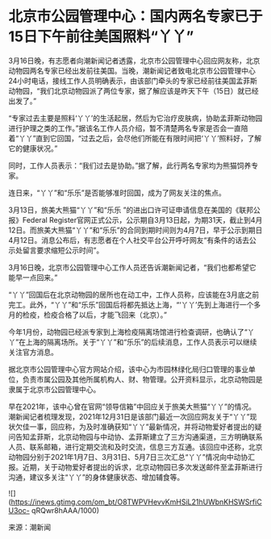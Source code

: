 # 北京市公园管理中心：国内两名专家已于15日下午前往美国照料“丫丫”

3月16日晚，有志愿者向潮新闻记者透露，北京市公园管理中心回应网友称，北京动物园两名专家已经出发前往美国。当晚，潮新闻记者致电北京市公园管理中心24小时电话，接线工作人员明确表示，由该部门牵头的专家已经前往美国孟菲斯动物园，“我们北京动物园派了两位专家，据了解应该是昨天下午（15日）就已经出发了。”

“专家过去主要是照料‘丫丫’的生活起居，然后为它治疗皮肤病，协助孟菲斯动物园进行护理之类的工作。”据该名工作人员介绍，暂不清楚两名专家是否会一直陪着“丫丫”直到它回国，“过去之后，会尽他们所能在有限时间把‘丫丫’照料好，了解它的健康状况。”

同时，工作人员表示：“我们过去是协助。”据了解，此行两名专家均为熊猫饲养专家。

连日来，“丫丫”和“乐乐”是否能够准时回国，成为了网友关注的焦点。

3月13日，旅美大熊猫“丫丫”和“乐乐 ”的进出口许可证申请信息在美国的《联邦公报》Federal
Register官网正式公示，公示期自3月13日起，为期31天，截止到4月12日。而旅美大熊猫“丫丫”和“乐乐”的合同到期时间则为4月7日，早于公示到期日4月12日。消息公布后，有志愿者在个人社交平台公开呼吁网友“有条件的话去公示处留言要求缩短公示时间”。

3月16日晚，北京市公园管理中心工作人员还告诉潮新闻记者，“我们也都希望它能早一点回来。”

“丫丫”回国后在北京动物园的居所也在动工中，工作人员称，应该能在3月底之前完工。此外，“丫丫”和“乐乐”回国后将都先抵达上海，“‘丫丫’先到上海进行一个多月的检疫，检疫合格了以后，才能飞回来（北京）。”

今年1月份，动物园已经派专家到上海检疫隔离场馆进行检查调研，也确认了“丫丫”在上海的隔离场所。关于“丫丫”和“乐乐”的后续消息，工作人员表示可以继续关注官方消息。

据北京市公园管理中心官方网站介绍，该中心为市园林绿化局归口管理的事业单位，负责市属公园及其他所属机构人、财、物管理。公开资料显示，北京动物园是隶属于北京市公园管理中心。

早在2021年，该中心曾在官网“领导信箱”中回应关于旅美大熊猫“丫丫”的情况。潮新闻记者梳理发现，2021年12月31日是该部门最近一次回应网友关于“丫丫”现状欠佳一事，回应称，为及时准确获知“丫丫”最新情况，并将动物爱好者提出的疑问告知孟菲斯，北京动物园与中动协、孟菲斯建立了三方沟通渠道，三方明确联系人员、联系邮箱，进行定期交流和及时交流，信息三方互通。该回应中还称，北京动物园分别于2021年1月7日、3月31日、5月7日三次汇总“丫丫”情况向中动协汇报。近期，关于动物爱好者提出的诉求，北京动物园已多次发送邮件至孟菲斯进行沟通，建议多关注“丫丫”的身体健康状态、增加辅食等。

![](https://inews.gtimg.com/om_bt/O8TWPVHevvKmHSiL21hUWbnKHSWSrfiCU3oc-
qRQwr8hAAA/1000)

来源：潮新闻

